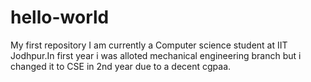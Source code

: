 # hello-world
My first repository
I am currently a Computer science student at IIT Jodhpur.In first 
year i was alloted mechanical engineering branch but i changed it to CSE in 2nd year due to a decent cgpaa.
